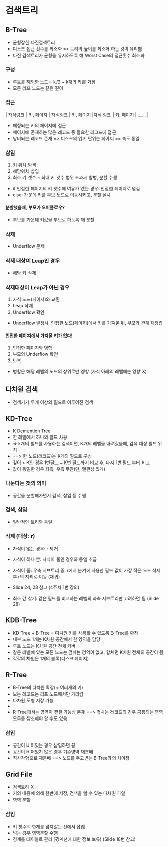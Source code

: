 # 검색트리

## B-Tree
* 균형잡힌 다진검색트리
* 디스크 접근 횟수를 최소화 => 트리의 높이를 최소화 하는 것이 유리함
* 다진 검색트리가 균형을 유지하도록 해 Worst Case의 접근횟수 최소화

### 구성
* 루트를 제외한 노드는 k/2 ~ k개의 키를 가짐
* 모든 리프 노드는 같은 깊이

### 접근
| 자식링크 | 키, 페이지 | 자식링크 | 키, 페이지 |자식 링크 | 키, 페이지 | ...... |
* 매칭되는 키의 페이지에 접근
* 페이지에 존재하는 많은 레코드 중 필요한 레코드에 접근
* 낭비되는 레코드 존재 => 디스크의 읽기 단위는 페이지 == 속도 동일

### 삽입
1. 키 위치 탐색
2. 해당위치 삽입
3. 최소 키 갯수 ~ 최대 키 갯수 범위 초과시 합병, 분할 수행

* if 인접한 페이지의 키 갯수에 여유가 있는 경우: 인접한 페이지로 넘김
* else: 가운데 키를 부모 노드로 이동시키고, 분할 실시

#### 분할했을때, 부모가 오버플로우?
* 부모를 가운데 키값을 부모로 하도록 해 분할

### 삭제
* Underflow 문제!

### 삭제 대상이 Leap인 경우
* 해당 키 삭제

### 삭제대상이 Leap가 아닌 경우
1. 자식 노드(페이지)와 교환
2. Leap 삭제
3. Underflow 확인

* Underflow 발생시, 인접한 노드(페이지)에서 키를 가져온 뒤, 부모와 관계 재정립

#### 인접한 페이지에서 가져올 키가 없다!
1. 인접한 페이지와 병합
2. 부모의 Underflow 확인
3. 반복

* 병합은 해당 레벨의 노드의 상위로만 영향 (자식 아래의 레벨에는 영향 X)


## 다차원 검색
* 검색키가 두개 이상의 필드로 이루어진 검색

## KD-Tree
* K Demention Tree
* 한 레벨에서 하나의 필드 사용 
* => k개의 필드를 사용하는 검색이면, K개의 레벨을 내려갔을때, 검색 대상 필드 위치
* ==> 한 노드(레코드)는 K개의 필드로 구성
* 깊이 > K인 경우 1번필드 ~ K번 필드까지 비교 후, 다시 1번 필드 부터 비교
* 값이 동일한 경우 좌측, 우측 무관(단, 일관성 있게)

### 나눈다는 것의 의미
* 공간을 분할해가면서 검색, 삽입 등 수행

### 검색, 삽입
* 일반적인 트리와 동일

### 삭제 (대상: r)
* 자식이 없는 경우: r 제거
* 자식이 하나 뿐: 자식이 둘인 경우와 동일 취급
* 자식이 둘: 우측 서브트리 중, r에서 분기에 사용한 필드 값이 가장 작은 노드 삭제 후 r의 자리로 이동 (재귀)
* Slide 24, 28 참고 (4주차 1번 강의)

* 최소 값 찾기: 같은 필드를 비교하는 레벨의 좌측 서브트리만 고려하면 됨 (Slide 28)

## KDB-Tree
* KD-Tree + B-Tree = 다차원 키를 사용할 수 있도록 B-Tree를 확장 
* 내부 노드 1개는 K차원 공간에서 한 영역을 담당
* 루트 노드는 K차원 공간 전체 커버
* 같은 레벨에 있는 모든 노드는 곂치는 영역이 없고, 합치면 K차원 전체의 공간이 됨
* 각각의 차원은 1개의 블록(디스크 페이지)


## R-Tree
* B-Tree의 다차원 확장(= 여러개의 키)
* 모든 레코드는 리프 노드에서만 가리킴
* 다차원 도형 저장 가능
* 
* R-Tree에서는 영역이 곂칠 가능성 존재 ==> 곂치는 레코드의 경우 공통되는 영역 모두를 참조해야 할 수도 있음

### 삽입
* 공간이 비어있는 경우 삽입하면 끝
* 공간이 비어있지 않은 경우 기존영역 재분배
* 직사각형으로 재분배 ==> 노드를 주고받는 B-Tree와의 차이점

## Grid File
* 검색트리 X
* 키의 내용에 의해 한번에 저장, 검색을 할 수 있는 다차원 파일
* 영역 분할

### 삽입
* 키 갯수의 한계를 넘지않는 선에서 삽입
* 넘는 경우 영역분할 수행
* 경계를 테이블로 관리 (경계선에 대한 정보 보유) (Slide 18번 참고)